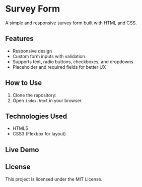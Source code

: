 # Survey Form

A simple and responsive survey form built with HTML and CSS.

## Features
- Responsive design
- Custom form inputs with validation
- Supports text, radio buttons, checkboxes, and dropdowns
- Placeholder and required fields for better UX

## How to Use
1. Clone the repository:
2. Open `index.html` in your browser.

## Technologies Used
- HTML5
- CSS3 (Flexbox for layout)

## Live Demo


## License
This project is licensed under the MIT License.
